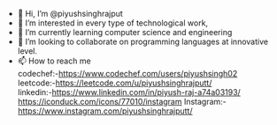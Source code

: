 - 👋 Hi, I’m @piyushsinghrajput<br>
- 👀 I’m interested in every type of technological work,<br>
- 🌱 I’m currently learning computer science and engineering<br>
- 💞️ I’m looking to collaborate on programming languages at innovative level.<br>
- 📫 How to reach me<br>
codechef:-https://www.codechef.com/users/piyushsingh02<br>
leetcode:-https://leetcode.com/u/piyushsinghrajputt/<br>
linkedin:-https://www.linkedin.com/in/piyush-raj-a74a03193/<br>
https://iconduck.com/icons/77010/instagram Instagram:-https://www.instagram.com/piyushsinghrajputt/
                    


<!---
piyushsinghrajput/piyushsinghrajput is a ✨ special ✨ repository because its `README.md` (this file) appears on your GitHub profile.
You can click the Preview link to take a look at your changes.
--->
